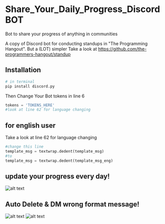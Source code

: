 # Share_Your_Daily_Progress_DiscordBOT
Bot to share your progress of anything in communities

A copy of Discord bot for conducting standups in "The Programming Hangout". But a (LOT) simpler
Take a look at https://github.com/the-programmers-hangout/standup

## Installation
```bash
# in terminal
pip install discord.py
```
Then Change Your Bot tokens in line 6

```python
tokens = 'TOKENS_HERE'
#look at line 62 for language changing
```
## for english user
Take a look at line 62 for language changing
```python
#change this line
template_msg = textwrap.dedent(template_msg)
#to
template_msg = textwrap.dedent(template_msg_eng)
```

## update your progress every day!
![alt text](https://i.imgur.com/TDRlz2F.png)

## Auto Delete & DM wrong format message!
![alt text](https://i.imgur.com/L6fZykA.png)
![alt text](https://i.imgur.com/oldHhmB.png)
